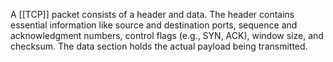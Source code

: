 A [[TCP]] packet consists of a header and data. The header contains essential information like source and destination ports, sequence and acknowledgment numbers, control flags (e.g., SYN, ACK), window size, and checksum. The data section holds the actual payload being transmitted.
